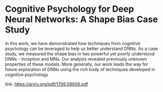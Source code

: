 # Cognitive Psychology for Deep Neural Networks: A Shape Bias Case Study
In this work, we have demonstrated how techniques from
cognitive psychology can be leveraged to help us better understand
DNNs. As a case study, we measured the shape
bias in two powerful yet poorly understood DNNs - Inception
and MNs. Our analysis revealed previously unknown
properties of these models. More generally, our work leads
the way for future exploration of DNNs using the rich body
of techniques developed in cognitive psychology

link: https://arxiv.org/pdf/1706.08606.pdf
